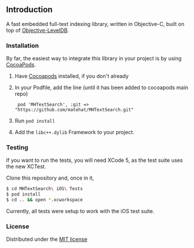 ## Introduction

A fast embedded full-text indexing library, written in Objective-C, built on top of [Objective-LevelDB][2].

### Installation

By far, the easiest way to integrate this library in your project is by using [CocoaPods][1].

1. Have [Cocoapods][1] installed, if you don't already

2. In your Podfile, add the line (until it has been added to cocoapods main repo)

        pod 'MHTextSearch', :git => "https://github.com/matehat/MHTextSearch.git"

3. Run `pod install`

4. Add the `libc++.dylib` Framework to your project.

### Testing

If you want to run the tests, you will need XCode 5, as the test suite uses the new XCTest. 

Clone this repository and, once in it,

```bash
$ cd MHTextSearch\ iOS\ Tests
$ pod install
$ cd .. && open *.xcworkspace
```

Currently, all tests were setup to work with the iOS test suite.

### License

Distributed under the [MIT license](LICENSE)

[1]: http://cocoapods.org
[2]: https://github.com/matehat/Objective-LevelDB
